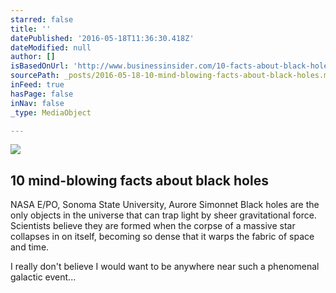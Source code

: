 ```yaml
---
starred: false
title: ''
datePublished: '2016-05-18T11:36:30.418Z'
dateModified: null
author: []
isBasedOnUrl: 'http://www.businessinsider.com/10-facts-about-black-holes'
sourcePath: _posts/2016-05-18-10-mind-blowing-facts-about-black-holes.md
inFeed: true
hasPage: false
inNav: false
_type: MediaObject

---
```

<article style=""><img src="http://static3.businessinsider.com/image/5067aa6b6bb3f73c42000000-1190-625/10-mind-blowing-facts-about-black-holes.jpg" /><h1>10 mind-blowing facts about black holes</h1><p>NASA E/PO, Sonoma State University, Aurore Simonnet Black holes are the only objects in the universe that can trap light by sheer gravitational force. Scientists believe they are formed when the corpse of a massive star collapses in on itself, becoming so dense that it warps the fabric of space and time.</p></article>

I really don't believe I would want to be anywhere near such a phenomenal galactic event...